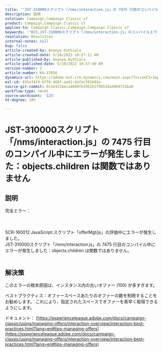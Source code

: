 ```yaml
---
title: '"JST-310000スクリプト「/nms/interaction.js」の 7475 行目のコンパイル中にエラーが発生しました：objects.children は関数ではありません。'
description: 説明
solution: Campaign,Campaign Classic v7
product: Campaign,Campaign Classic v7
applies-to: Campaign Classic,Campaign,Campaign Classic v7
keywords: '"KCS,JST-310000スクリプト「/nms/interaction.js」のコンパイルエラー 7475 行目：objects.children は関数ではありません。'
resolution: Resolution
internal-notes: null
bug: false
article-created-by: Ananya Kuthiala
article-created-date: 5/10/2022 10:57:11 AM
article-published-by: Ananya Kuthiala
article-published-date: 5/10/2022 10:57:40 AM
version-number: 2
article-number: KA-17656
dynamics-url: https://adobe-ent.crm.dynamics.com/main.aspx?forceUCI=1&pagetype=entityrecord&etn=knowledgearticle&id=d9e69ff0-4fd0-ec11-a7b5-0022480a8e40
exl-id: 835e34f4-b7f0-468f-aad1-8afac591b01e
source-git-commit: 0c3e421beca46d9fe1952b1f98538a50697216a0
workflow-type: tm+mt
source-wordcount: '125'
ht-degree: 10%

---
```


# JST-310000スクリプト「/nms/interaction.js」の 7475 行目のコンパイル中にエラーが発生しました：objects.children は関数ではありません

## 説明

完全エラー：<br><br> <br><br>SCR-160012 JavaScript:スクリプト「offerMgt/js」の評価中にエラーが発生しました。
<br>JST-310000スクリプト「/nms/interaction.js」の 7475 行目のコンパイル中にエラーが発生しました：objects.children は関数ではありません。
<br> 

## 解決策


このエラーの根本原因は、インスタンス内の古いオファー (100) が多すぎます。

ベストプラクティス：オファースペースあたりのオファーの数を制限することをお勧めします。 これにより、指定されたスペースでオファーを素早く取得できるようにします。

ドキュメント： [https://experienceleague.adobe.com/docs/campaign-classic/using/managing-offers/interaction-overview/interaction-best-practices.html?lang=en#tips-managing-offers](https://experienceleague.adobe.com/docs/campaign-classic/using/managing-offers/interaction-overview/interaction-best-practices.html?lang=en#tips-managing-offers)
